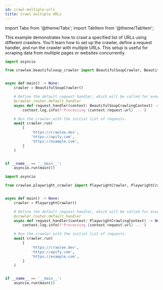 ```yaml
---
id: crawl-multiple-urls
title: Crawl multiple URLs
---
```


import Tabs from '@theme/Tabs';
import TabItem from '@theme/TabItem';

This example demonstrates how to crawl a specified list of URLs using different crawlers. You'll learn how to set up the crawler, define a request handler, and run the crawler with multiple URLs. This setup is useful for scraping data from multiple pages or websites concurrently.

<Tabs groupId="main">
<TabItem value="BeautifulSoupCrawler" label="BeautifulSoupCrawler">

```python
import asyncio

from crawlee.beautifulsoup_crawler import BeautifulSoupCrawler, BeautifulSoupCrawlingContext


async def main() -> None:
    crawler = BeautifulSoupCrawler()

    # Define the default request handler, which will be called for every request.
    @crawler.router.default_handler
    async def request_handler(context: BeautifulSoupCrawlingContext) -> None:
        context.log.info(f'Processing {context.request.url} ...')

    # Run the crawler with the initial list of requests.
    await crawler.run(
        [
            'https://crawlee.dev',
            'https://apify.com',
            'https://example.com',
        ]
    )


if __name__ == '__main__':
    asyncio.run(main())
```

</TabItem>
<TabItem value="PlaywrightCrawler" label="PlaywrightCrawler">

```python
import asyncio

from crawlee.playwright_crawler import PlaywrightCrawler, PlaywrightCrawlingContext


async def main() -> None:
    crawler = PlaywrightCrawler()

    # Define the default request handler, which will be called for every request.
    @crawler.router.default_handler
    async def request_handler(context: PlaywrightCrawlingContext) -> None:
        context.log.info(f'Processing {context.request.url} ...')

    # Run the crawler with the initial list of requests.
    await crawler.run(
        [
            'https://crawlee.dev',
            'https://apify.com',
            'https://example.com',
        ]
    )


if __name__ == '__main__':
    asyncio.run(main())
```

</TabItem>
</Tabs>
